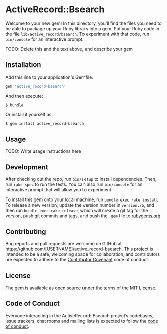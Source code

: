 # ActiveRecord::Bsearch

Welcome to your new gem! In this directory, you'll find the files you need to be able to package up your Ruby library into a gem. Put your Ruby code in the file `lib/active_record/bsearch`. To experiment with that code, run `bin/console` for an interactive prompt.

TODO: Delete this and the text above, and describe your gem

## Installation

Add this line to your application's Gemfile:

```ruby
gem 'active_record-bsearch'
```

And then execute:

    $ bundle

Or install it yourself as:

    $ gem install active_record-bsearch

## Usage

TODO: Write usage instructions here

## Development

After checking out the repo, run `bin/setup` to install dependencies. Then, run `rake spec` to run the tests. You can also run `bin/console` for an interactive prompt that will allow you to experiment.

To install this gem onto your local machine, run `bundle exec rake install`. To release a new version, update the version number in `version.rb`, and then run `bundle exec rake release`, which will create a git tag for the version, push git commits and tags, and push the `.gem` file to [rubygems.org](https://rubygems.org).

## Contributing

Bug reports and pull requests are welcome on GitHub at https://github.com/[USERNAME]/active_record-bsearch. This project is intended to be a safe, welcoming space for collaboration, and contributors are expected to adhere to the [Contributor Covenant](http://contributor-covenant.org) code of conduct.

## License

The gem is available as open source under the terms of the [MIT License](http://opensource.org/licenses/MIT).

## Code of Conduct

Everyone interacting in the ActiveRecord::Bsearch project’s codebases, issue trackers, chat rooms and mailing lists is expected to follow the [code of conduct](https://github.com/[USERNAME]/active_record-bsearch/blob/master/CODE_OF_CONDUCT.md).
